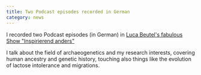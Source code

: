 ```yaml
---
title: Two Podcast episodes recorded in German
category: news
---
```


I recorded two Podcast episodes (in German) in [Luca Beutel's fabulous Show "Inspirierend anders"](https://podcasts.google.com/feed/aHR0cHM6Ly9wb2RjYXN0OGU0YzlhLnBvZGlnZWUuaW8vZmVlZC9tcDM/episode/MDYxYmFjMDM5NmY5ODFhM2UyOGEzYTU0NDQxMjdiYjM?sa=X&ved=0CAgQuIEEahcKEwj4o9rNj5GBAxUAAAAAHQAAAAAQLA)

<!--more-->

I talk about the field of archaeogenetics and my research interests, covering human ancestry and genetic history, touching also things like the evolution of lactose intolerance and migrations.